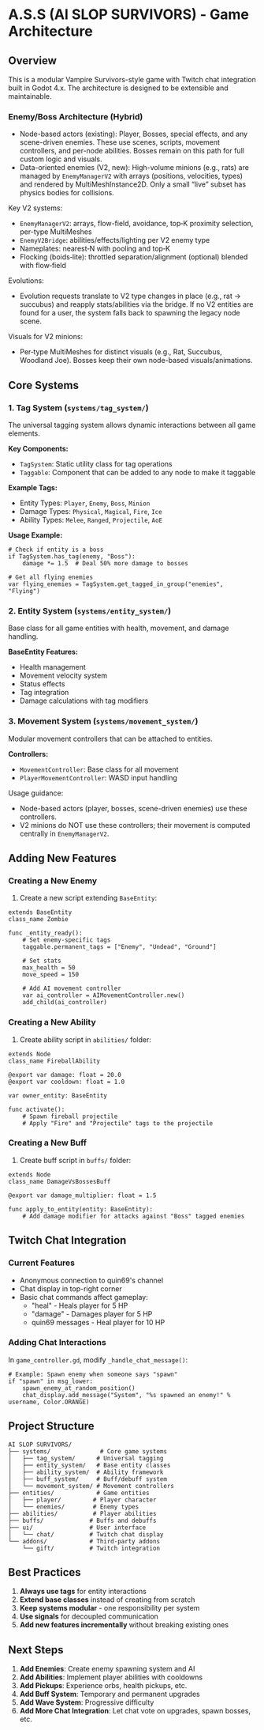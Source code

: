 # A.S.S (AI SLOP SURVIVORS) - Game Architecture

## Overview

This is a modular Vampire Survivors-style game with Twitch chat integration built in Godot 4.x. The architecture is designed to be extensible and maintainable.

### Enemy/Boss Architecture (Hybrid)

- Node-based actors (existing): Player, Bosses, special effects, and any scene-driven enemies. These use scenes, scripts, movement controllers, and per-node abilities. Bosses remain on this path for full custom logic and visuals.
- Data-oriented enemies (V2, new): High-volume minions (e.g., rats) are managed by `EnemyManagerV2` with arrays (positions, velocities, types) and rendered by MultiMeshInstance2D. Only a small “live” subset has physics bodies for collisions.

Key V2 systems:

- `EnemyManagerV2`: arrays, flow-field, avoidance, top‑K proximity selection, per-type MultiMeshes
- `EnemyV2Bridge`: abilities/effects/lighting per V2 enemy type
- Nameplates: nearest‑N with pooling and top‑K
- Flocking (boids‑lite): throttled separation/alignment (optional) blended with flow‑field

Evolutions:

- Evolution requests translate to V2 type changes in place (e.g., rat → succubus) and reapply stats/abilities via the bridge. If no V2 entities are found for a user, the system falls back to spawning the legacy node scene.

Visuals for V2 minions:

- Per‑type MultiMeshes for distinct visuals (e.g., Rat, Succubus, Woodland Joe). Bosses keep their own node-based visuals/animations.

## Core Systems

### 1. Tag System (`systems/tag_system/`)

The universal tagging system allows dynamic interactions between all game elements.

**Key Components:**

- `TagSystem`: Static utility class for tag operations
- `Taggable`: Component that can be added to any node to make it taggable

**Example Tags:**

- Entity Types: `Player`, `Enemy`, `Boss`, `Minion`
- Damage Types: `Physical`, `Magical`, `Fire`, `Ice`
- Ability Types: `Melee`, `Ranged`, `Projectile`, `AoE`

**Usage Example:**

```gdscript
# Check if entity is a boss
if TagSystem.has_tag(enemy, "Boss"):
    damage *= 1.5  # Deal 50% more damage to bosses

# Get all flying enemies
var flying_enemies = TagSystem.get_tagged_in_group("enemies", "Flying")
```

### 2. Entity System (`systems/entity_system/`)

Base class for all game entities with health, movement, and damage handling.

**BaseEntity Features:**

- Health management
- Movement velocity system
- Status effects
- Tag integration
- Damage calculations with tag modifiers

### 3. Movement System (`systems/movement_system/`)

Modular movement controllers that can be attached to entities.

**Controllers:**

- `MovementController`: Base class for all movement
- `PlayerMovementController`: WASD input handling

Usage guidance:

- Node-based actors (player, bosses, scene-driven enemies) use these controllers.
- V2 minions do NOT use these controllers; their movement is computed centrally in `EnemyManagerV2`.

## Adding New Features

### Creating a New Enemy

1. Create a new script extending `BaseEntity`:

```gdscript
extends BaseEntity
class_name Zombie

func _entity_ready():
    # Set enemy-specific tags
    taggable.permanent_tags = ["Enemy", "Undead", "Ground"]

    # Set stats
    max_health = 50
    move_speed = 150

    # Add AI movement controller
    var ai_controller = AIMovementController.new()
    add_child(ai_controller)
```

### Creating a New Ability

1. Create ability script in `abilities/` folder:

```gdscript
extends Node
class_name FireballAbility

@export var damage: float = 20.0
@export var cooldown: float = 1.0

var owner_entity: BaseEntity

func activate():
    # Spawn fireball projectile
    # Apply "Fire" and "Projectile" tags to the projectile
```

### Creating a New Buff

1. Create buff script in `buffs/` folder:

```gdscript
extends Node
class_name DamageVsBossesBuff

@export var damage_multiplier: float = 1.5

func apply_to_entity(entity: BaseEntity):
    # Add damage modifier for attacks against "Boss" tagged enemies
```

## Twitch Chat Integration

### Current Features

- Anonymous connection to quin69's channel
- Chat display in top-right corner
- Basic chat commands affect gameplay:
  - "heal" - Heals player for 5 HP
  - "damage" - Damages player for 5 HP
  - quin69 messages - Heal player for 10 HP

### Adding Chat Interactions

In `game_controller.gd`, modify `_handle_chat_message()`:

```gdscript
# Example: Spawn enemy when someone says "spawn"
if "spawn" in msg_lower:
    spawn_enemy_at_random_position()
    chat_display.add_message("System", "%s spawned an enemy!" % username, Color.ORANGE)
```

## Project Structure

```
AI SLOP SURVIVORS/
├── systems/              # Core game systems
│   ├── tag_system/      # Universal tagging
│   ├── entity_system/   # Base entity classes
│   ├── ability_system/  # Ability framework
│   ├── buff_system/     # Buff/debuff system
│   └── movement_system/ # Movement controllers
├── entities/            # Game entities
│   ├── player/         # Player character
│   └── enemies/        # Enemy types
├── abilities/          # Player abilities
├── buffs/             # Buffs and debuffs
├── ui/                # User interface
│   └── chat/          # Twitch chat display
└── addons/            # Third-party addons
    └── gift/          # Twitch integration

```

## Best Practices

1. **Always use tags** for entity interactions
2. **Extend base classes** instead of creating from scratch
3. **Keep systems modular** - one responsibility per system
4. **Use signals** for decoupled communication
5. **Add new features incrementally** without breaking existing ones

## Next Steps

1. **Add Enemies**: Create enemy spawning system and AI
2. **Add Abilities**: Implement player abilities with cooldowns
3. **Add Pickups**: Experience orbs, health pickups, etc.
4. **Add Buff System**: Temporary and permanent upgrades
5. **Add Wave System**: Progressive difficulty
6. **Add More Chat Integration**: Let chat vote on upgrades, spawn bosses, etc.
